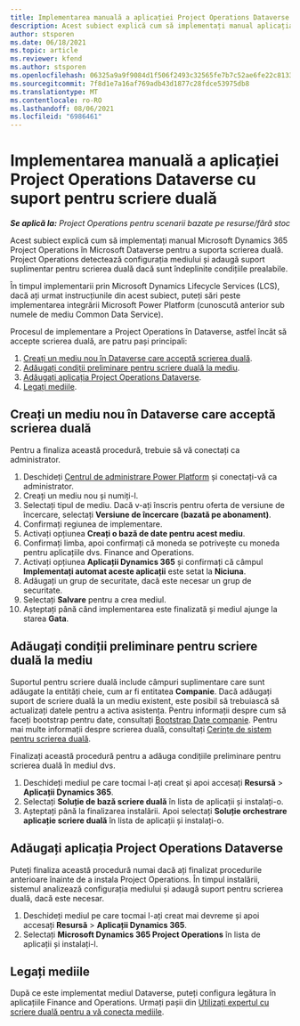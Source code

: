 ```yaml
---
title: Implementarea manuală a aplicației Project Operations Dataverse cu suport pentru scriere duală
description: Acest subiect explică cum să implementați manual aplicația Project Operations Dataverse pentru a suporta scrierea duală.
author: stsporen
ms.date: 06/18/2021
ms.topic: article
ms.reviewer: kfend
ms.author: stsporen
ms.openlocfilehash: 06325a9a9f9084d1f506f2493c32565fe7b7c52ae6fe22c81339b9c1d632e688
ms.sourcegitcommit: 7f8d1e7a16af769adb43d1877c28fdce53975db8
ms.translationtype: MT
ms.contentlocale: ro-RO
ms.lasthandoff: 08/06/2021
ms.locfileid: "6986461"
---
```

# <a name="manually-deploy-the-project-operations-dataverse-app-with-dual-write-support"></a>Implementarea manuală a aplicației Project Operations Dataverse cu suport pentru scriere duală

_**Se aplică la:** Project Operations pentru scenarii bazate pe resurse/fără stoc_

Acest subiect explică cum să implementați manual Microsoft Dynamics 365 Project Operations în Microsoft Dataverse pentru a suporta scrierea duală. Project Operations detectează configurația mediului și adaugă suport suplimentar pentru scrierea duală dacă sunt îndeplinite condițiile prealabile.

În timpul implementarii prin Microsoft Dynamics Lifecycle Services (LCS), dacă ați urmat instrucțiunile din acest subiect, puteți sări peste implementarea integrării Microsoft Power Platform (cunoscută anterior sub numele de mediu Common Data Service).

Procesul de implementare a Project Operations în Dataverse, astfel încât să accepte scrierea duală, are patru pași principali:

1. [Creați un mediu nou în Dataverse care acceptă scrierea duală](#create).
2. [Adăugați condiții preliminare pentru scriere duală la mediu](#prerequisites).
3. [Adăugați aplicația Project Operations Dataverse](#dataverse).
4. [Legați mediile](#link).

## <a name="create-a-new-environment-in-dataverse-that-supports-dual-write"></a><a name="create"></a>Creați un mediu nou în Dataverse care acceptă scrierea duală

Pentru a finaliza această procedură, trebuie să vă conectați ca administrator.

1. Deschideți [Centrul de administrare Power Platform](https://admin.powerplatform.com) și conectați-vă ca administrator.
2. Creați un mediu nou și numiți-l.
3. Selectați tipul de mediu. Dacă v-ați înscris pentru oferta de versiune de încercare, selectați **Versiune de încercare (bazată pe abonament)**.
4. Confirmați regiunea de implementare.
5. Activați opțiunea **Creați o bază de date pentru acest mediu**. 
6. Confirmați limba, apoi confirmați că moneda se potrivește cu moneda pentru aplicațiile dvs. Finance and Operations.
7. Activați opțiunea **Aplicații Dynamics 365** și confirmați că câmpul **Implementați automat aceste aplicații** este setat la **Niciuna**.
8. Adăugați un grup de securitate, dacă este necesar un grup de securitate.
9. Selectați **Salvare** pentru a crea mediul.
10. Așteptați până când implementarea este finalizată și mediul ajunge la starea **Gata**.

## <a name="add-dual-write-prerequisites-to-the-environment"></a><a name="prerequisites"></a>Adăugați condiții preliminare pentru scriere duală la mediu

Suportul pentru scriere duală include câmpuri suplimentare care sunt adăugate la entități cheie, cum ar fi entitatea **Companie**. Dacă adăugați suport de scriere duală la un mediu existent, este posibil să trebuiască să actualizați datele pentru a activa asistența. Pentru informații despre cum să faceți bootstrap pentru date, consultați [Bootstrap Date companie](/dynamics365/fin-ops-core/dev-itpro/data-entities/dual-write/bootstrap-company-data). Pentru mai multe informații despre scrierea duală, consultați [Cerințe de sistem pentru scrierea duală](/dynamics365/fin-ops-core/dev-itpro/data-entities/dual-write/dual-write-system-req).

Finalizați această procedură pentru a adăuga condițiile preliminare pentru scrierea duală în mediul dvs.

1. Deschideți mediul pe care tocmai l-ați creat și apoi accesați **Resursă** \> **Aplicații Dynamics 365**.
2. Selectați **Soluție de bază scriere duală** în lista de aplicații și instalați-o.
3. Așteptați până la finalizarea instalării. Apoi selectați **Soluție orchestrare aplicație scriere duală** în lista de aplicații și instalați-o.

## <a name="add-the-project-operations-dataverse-app"></a><a name="dataverse"></a>Adăugați aplicația Project Operations Dataverse

Puteți finaliza această procedură numai dacă ați finalizat procedurile anterioare înainte de a instala Project Operations. În timpul instalării, sistemul analizează configurația mediului și adaugă suport pentru scrierea duală, dacă este necesar.

1. Deschideți mediul pe care tocmai l-ați creat mai devreme și apoi accesați **Resursă** \> **Aplicații Dynamics 365**.
2. Selectați **Microsoft Dynamics 365 Project Operations** în lista de aplicații și instalați-l.

## <a name="link-your-environments"></a><a name="link"></a>Legați mediile

După ce este implementat mediul Dataverse, puteți configura legătura în aplicațiile Finance and Operations. Urmați pașii din [Utilizați expertul cu scriere duală pentru a vă conecta mediile](/dynamics365/fin-ops-core/dev-itpro/data-entities/dual-write/link-your-environment).
